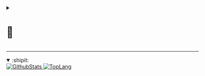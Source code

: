 
<link rel="stylesheet" href="https://yoshiyuki-140.github.io/static/css/my_github_readme.css">

<details><summary>

# 🎴
</summary>
<a href="https://skillicons.dev">
  <img src="https://skillicons.dev/icons?i=git,vim,python,django,vscode" />
</a>
</details>

---

<details open>
  <summary><span class="status">:shipit:</span></summary>
  <div>
      <a href="">
        <img
          src="https://github-readme-stats.vercel.app/api?username=yoshiyuki-140&theme=blueberry&count_private=true&hide_border=true&line_height=20"
          alt="GithubStats">
      </a>
      <a href="">
        <img
          src="https://github-readme-stats.vercel.app/api/top-langs/?username=yoshiyuki-140&layout=compact&theme=blueberry&count_private=true&hide_border=true"
          alt="TopLang">
      </a>
  </div>
</details>

